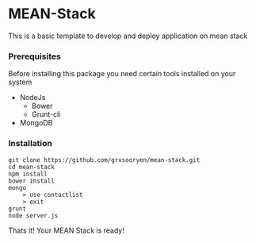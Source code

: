 # MEAN-Stack
This is a basic template to develop and deploy application on mean stack

### Prerequisites
Before installing this package you need certain tools installed on your system

- NodeJs
    - Bower
    - Grunt-cli
- MongoDB

### Installation

~~~~
git clone https://github.com/grvsooryen/mean-stack.git
cd mean-stack
npm install
bower install
mongo
    > use contactlist
    > exit
grunt
node server.js
~~~~

Thats it! Your MEAN Stack is ready!
